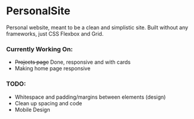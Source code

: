 # PersonalSite

Personal website, meant to be a clean and simplistic site. Built without any frameworks, just CSS Flexbox and Grid.

### Currently Working On:
* ~~Projects page~~ Done, responsive and with cards
* Making home page responsive

### TODO:

* Whitespace and padding/margins between elements (design)
* Clean up spacing and code
* Mobile Design

